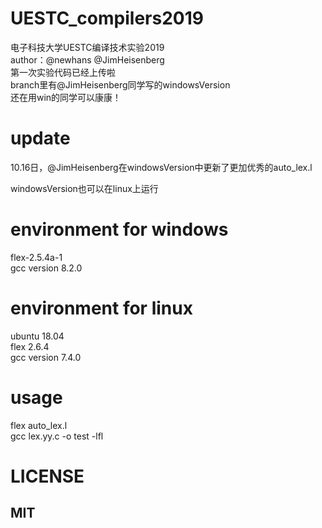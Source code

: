 # UESTC_compilers2019  
电子科技大学UESTC编译技术实验2019  
author：@newhans @JimHeisenberg  
第一次实验代码已经上传啦  
branch里有@JimHeisenberg同学写的windowsVersion  
还在用win的同学可以康康！  

# update
10.16日，@JimHeisenberg在windowsVersion中更新了更加优秀的auto_lex.l

windowsVersion也可以在linux上运行

# environment for windows
flex-2.5.4a-1  
gcc version 8.2.0  

# environment for linux
ubuntu 18.04  
flex 2.6.4  
gcc version 7.4.0  

# usage
flex auto_lex.l  
gcc lex.yy.c -o test -lfl  

# LICENSE  
## MIT  

